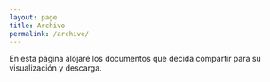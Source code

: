 ```yaml
---
layout: page
title: Archivo
permalink: /archive/
---
```


En esta página alojaré los documentos que decida compartir para su visualización y descarga.

